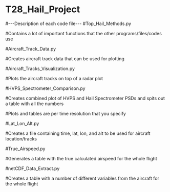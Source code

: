 # T28_Hail_Project

#---Description of each code file---
#Top_Hail_Methods.py

#Contains a lot of important functions that the other programs/files/codes use

#Aircraft_Track_Data.py

#Creates aircraft track data that can be used for plotting

#Aircraft_Tracks_Visualization.py

#Plots the aircraft tracks on top of a radar plot

#HVPS_Spectrometer_Comparison.py

#Creates combined plot of HVPS and Hail Spectrometer PSDs and spits out a table with all the numbers

#Plots and tables are per time resolution that you specify

#Lat_Lon_Alt.py

#Creates a file containing time, lat, lon, and alt to be used for aircraft location/tracks

#True_Airspeed.py

#Generates a table with the true calculated airspeed for the whole flight

#netCDF_Data_Extract.py

#Creates a table with a number of different variables from the aircraft for the whole flight
